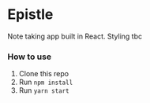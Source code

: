 # Epistle 
Note taking app built in React. Styling tbc

### How to use 
1. Clone this repo
2. Run `npm install`
3. Run `yarn start` 

